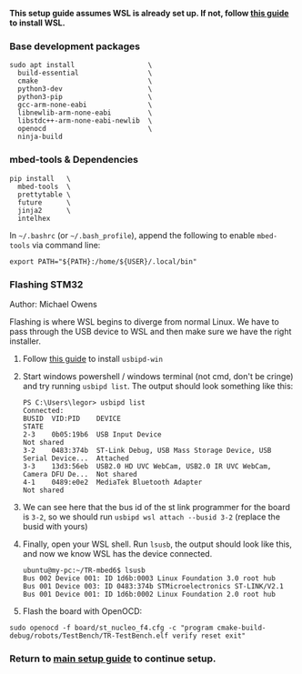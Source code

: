 **This setup guide assumes WSL is already set up. 
If not, follow [this guide](https://docs.microsoft.com/en-us/windows/wsl/install-win10) to install WSL.**

### Base development packages
```shell
sudo apt install                  \
  build-essential                 \
  cmake                           \
  python3-dev                     \
  python3-pip                     \
  gcc-arm-none-eabi               \
  libnewlib-arm-none-eabi         \
  libstdc++-arm-none-eabi-newlib  \
  openocd                         \
  ninja-build
```


### mbed-tools & Dependencies
```shell
pip install   \
  mbed-tools  \
  prettytable \
  future      \
  jinja2      \
  intelhex
```

In `~/.bashrc` (or `~/.bash_profile`), append the following to enable `mbed-tools` via command line:

```shell
export PATH="${PATH}:/home/${USER}/.local/bin"
```

### Flashing STM32

Author: Michael Owens

Flashing is where WSL begins to diverge from normal Linux. We have to pass through the USB device to WSL and then make sure we have the right installer.

1. Follow [this guide](https://learn.microsoft.com/en-us/windows/wsl/connect-usb#attach-a-usb-device) to install `usbipd-win`

2. Start windows powershell / windows terminal (not cmd, don't be cringe) and try running `usbipd list`. The output should look something like this:

   ```
   PS C:\Users\legor> usbipd list
   Connected:
   BUSID  VID:PID    DEVICE                                                        STATE
   2-3    0b05:19b6  USB Input Device                                              Not shared
   3-2    0483:374b  ST-Link Debug, USB Mass Storage Device, USB Serial Device...  Attached
   3-3    13d3:56eb  USB2.0 HD UVC WebCam, USB2.0 IR UVC WebCam, Camera DFU De...  Not shared
   4-1    0489:e0e2  MediaTek Bluetooth Adapter                                    Not shared
   ```

3. We can see here that the bus id of the st link programmer for the board is `3-2`, so we should run `usbipd wsl attach --busid 3-2` (replace the busid with yours)

4. Finally, open your WSL shell. Run `lsusb`, the output should look like this, and now we know WSL has the device connected.

   ```
   ubuntu@my-pc:~/TR-mbed6$ lsusb
   Bus 002 Device 001: ID 1d6b:0003 Linux Foundation 3.0 root hub
   Bus 001 Device 003: ID 0483:374b STMicroelectronics ST-LINK/V2.1
   Bus 001 Device 001: ID 1d6b:0002 Linux Foundation 2.0 root hub
   ```

5. Flash the board with OpenOCD:

```shell
sudo openocd -f board/st_nucleo_f4.cfg -c "program cmake-build-debug/robots/TestBench/TR-TestBench.elf verify reset exit"
```

### Return to [main setup guide](../../README.md#setup) to continue setup.